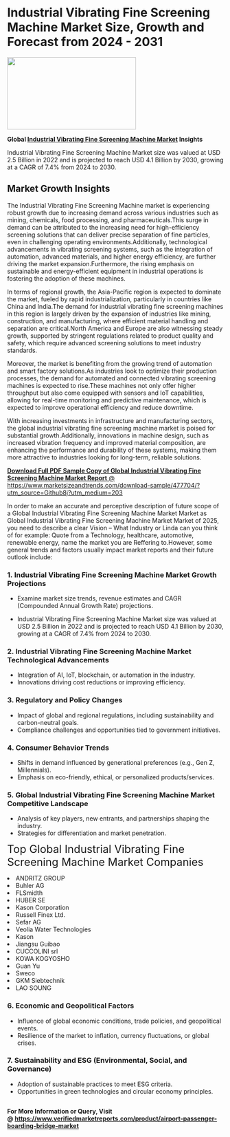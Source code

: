 <H1>Industrial Vibrating Fine Screening Machine Market Size, Growth and Forecast from 2024 - 2031</H1><img class="aligncenter size-medium wp-image-584254" src="https://thirdeyenews.in/wp-content/uploads/2024/09/Global-Market-Research-300x168.jpeg" alt="" width="300" height="168" /><p><strong>Global&nbsp;<a href="https://www.marketsizeandtrends.com/download-sample/477704/?utm_source=Github8j?utm_medium=203">Industrial Vibrating Fine Screening Machine Market</a> Insights</strong></p><p>Industrial Vibrating Fine Screening Machine Market size was valued at USD 2.5 Billion in 2022 and is projected to reach USD 4.1 Billion by 2030, growing at a CAGR of 7.4% from 2024 to 2030.</p><p><h2>Market Growth Insights</h2> <p>The Industrial Vibrating Fine Screening Machine market is experiencing robust growth due to increasing demand across various industries such as mining, chemicals, food processing, and pharmaceuticals.This surge in demand can be attributed to the increasing need for high-efficiency screening solutions that can deliver precise separation of fine particles, even in challenging operating environments.Additionally, technological advancements in vibrating screening systems, such as the integration of automation, advanced materials, and higher energy efficiency, are further driving the market expansion.Furthermore, the rising emphasis on sustainable and energy-efficient equipment in industrial operations is fostering the adoption of these machines.</p> <p><a href="#"></a></p> <p>In terms of regional growth, the Asia-Pacific region is expected to dominate the market, fueled by rapid industrialization, particularly in countries like China and India.The demand for industrial vibrating fine screening machines in this region is largely driven by the expansion of industries like mining, construction, and manufacturing, where efficient material handling and separation are critical.North America and Europe are also witnessing steady growth, supported by stringent regulations related to product quality and safety, which require advanced screening solutions to meet industry standards.</p> <p>Moreover, the market is benefiting from the growing trend of automation and smart factory solutions.As industries look to optimize their production processes, the demand for automated and connected vibrating screening machines is expected to rise.These machines not only offer higher throughput but also come equipped with sensors and IoT capabilities, allowing for real-time monitoring and predictive maintenance, which is expected to improve operational efficiency and reduce downtime.</p> <p>With increasing investments in infrastructure and manufacturing sectors, the global industrial vibrating fine screening machine market is poised for substantial growth.Additionally, innovations in machine design, such as increased vibration frequency and improved material composition, are enhancing the performance and durability of these systems, making them more attractive to industries looking for long-term, reliable solutions.</p> <p><a href="#"></p><p><span class=""><strong>Download Full PDF Sample Copy of Global Industrial Vibrating Fine Screening Machine Market Report</strong> @ <a href="https://www.marketsizeandtrends.com/download-sample/477704/?utm_source=Github8j?utm_medium=203" target="_blank">https://www.marketsizeandtrends.com/download-sample/477704/?utm_source=Github8j?utm_medium=203</a></span></p><p>In order to make an accurate and perceptive description of future scope of a Global&nbsp;Industrial Vibrating Fine Screening Machine Market Market as Global&nbsp;Industrial Vibrating Fine Screening Machine Market Market of 2025, you need to describe a clear Vision &ndash; What Industry or Linda can you think of for example: Quote from a Technology, healthcare, automotive, renewable energy, name the market you are Reffering to.However, some general trends and factors usually impact market reports and their future outlook include:</p><h3>1.&nbsp;<strong>Industrial Vibrating Fine Screening Machine Market Growth Projections</strong></h3><ul><li>Examine market size trends, revenue estimates and CAGR (Compounded Annual Growth Rate) projections.</li><li><p>Industrial Vibrating Fine Screening Machine Market size was valued at USD 2.5 Billion in 2022 and is projected to reach USD 4.1 Billion by 2030, growing at a CAGR of 7.4% from 2024 to 2030.</p></li></ul><h3>2.&nbsp;<strong>Industrial Vibrating Fine Screening Machine Market Technological Advancements</strong></h3><ul><li>Integration of AI, IoT, blockchain, or automation in the industry.</li><li>Innovations driving cost reductions or improving efficiency.</li></ul><h3>3.&nbsp;<strong>Regulatory and Policy Changes</strong></h3><ul><li>Impact of global and regional regulations, including sustainability and carbon-neutral goals.</li><li>Compliance challenges and opportunities tied to government initiatives.</li></ul><h3>4.&nbsp;<strong>Consumer Behavior Trends</strong></h3><ul><li>Shifts in demand influenced by generational preferences (e.g., Gen Z, Millennials).</li><li>Emphasis on eco-friendly, ethical, or personalized products/services.</li></ul><h3>5.&nbsp;<strong>Global Industrial Vibrating Fine Screening Machine Market Competitive Landscape</strong></h3><ul><li>Analysis of key players, new entrants, and partnerships shaping the industry.</li><li>Strategies for differentiation and market penetration.</li></ul><p data-pm-slice="1 1 []"><span style="color: inherit; font-family: inherit; font-size: 25px;">Top Global Industrial Vibrating Fine Screening Machine Market Companies</span></p><div class="" data-test-id=""><p><li>ANDRITZ GROUP</li><li> Buhler AG</li><li> FLSmidth</li><li> HUBER SE</li><li> Kason Corporation</li><li> Russell Finex Ltd.</li><li> Sefar AG</li><li> Veolia Water Technologies</li><li> Kason</li><li> Jiangsu Guibao</li><li> CUCCOLINI srl</li><li> KOWA KOGYOSHO</li><li> Guan Yu</li><li> Sweco</li><li> GKM Siebtechnik</li><li> LAO SOUNG</li></p></div><h3>6.&nbsp;<strong>Economic and Geopolitical Factors</strong></h3><ul><li>Influence of global economic conditions, trade policies, and geopolitical events.</li><li>Resilience of the market to inflation, currency fluctuations, or global crises.</li></ul><h3>7.&nbsp;<strong>Sustainability and ESG (Environmental, Social, and Governance)</strong></h3><ul><li>Adoption of sustainable practices to meet ESG criteria.</li><li>Opportunities in green technologies and circular economy principles.</li></ul><h2><strong style="font-size: 14px;">For More Information or Query, Visit @&nbsp;</strong><a style="background-color: #ffffff; font-size: 14px;" href="https://www.marketsizeandtrends.com/report/industrial-vibrating-fine-screening-machine-market/" target="_blank">https://www.verifiedmarketreports.com/product/airport-passenger-boarding-bridge-market</a></h2>